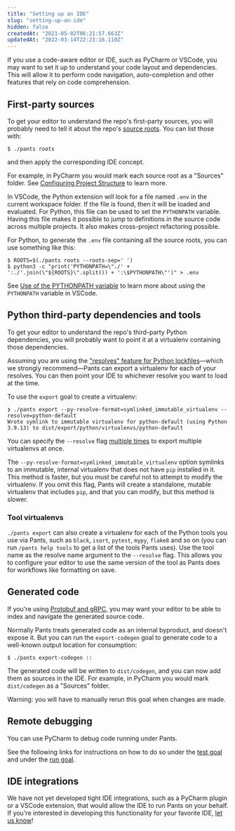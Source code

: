 ```yaml
---
title: "Setting up an IDE"
slug: "setting-up-an-ide"
hidden: false
createdAt: "2021-05-02T06:21:57.663Z"
updatedAt: "2022-03-14T22:23:16.110Z"
---
```

If you use a code-aware editor or IDE, such as PyCharm or VSCode, you may want to set it up to understand your code layout and dependencies. This will allow it to perform code navigation, auto-completion and other features that rely on code comprehension.

First-party sources
-------------------

To get your editor to understand the repo's first-party sources, you will probably need to tell it about the repo's [source roots](doc:source-roots). You can list those with:

```shell
$ ./pants roots
```

and then apply the corresponding IDE concept. 

For example, in PyCharm you would mark each source root as a "Sources" folder. See [Configuring Project Structure](https://www.jetbrains.com/help/pycharm/configuring-project-structure.html) to learn more.

In VSCode, the Python extension will look for a file named `.env` in the current workspace folder. If the file is found, then it will be loaded and evaluated. For Python, this file can be used to set the `PYTHONPATH` variable. Having this file makes it possible to jump to definitions in the source code across multiple projects. It also makes cross-project refactoring possible.

For Python, to generate the `.env` file containing all the source roots, you can use something like this:

```shell
$ ROOTS=$(./pants roots --roots-sep=' ')
$ python3 -c "print('PYTHONPATH=\"./' + ':./'.join(\"${ROOTS}\".split()) + ':\$PYTHONPATH\"')" > .env
```

See [Use of the PYTHONPATH variable](https://code.visualstudio.com/docs/python/environments#_use-of-the-pythonpath-variable) to learn more about using the `PYTHONPATH` variable in VSCode.

Python third-party dependencies and tools
-----------------------------------------

To get your editor to understand the repo's third-party Python dependencies, you will probably want to point it at a virtualenv containing those dependencies.

Assuming you are using the ["resolves" feature for Python lockfiles](doc:python-third-party-dependencies)—which we strongly recommend—Pants can export a virtualenv for each of your resolves. You can then point your IDE to whichever resolve you want to load at the time.

To use the `export` goal to create a virtualenv:

```
❯ ./pants export --py-resolve-format=symlinked_immutable_virtualenv --resolve=python-default
Wrote symlink to immutable virtualenv for python-default (using Python 3.9.13) to dist/export/python/virtualenvs/python-default
```

You can specify the `--resolve` flag [multiple times](doc:options#list-values) to export multiple virtualenvs at once.

The `--py-resolve-format=symlinked_immutable_virtualenv` option symlinks to an immutable, internal virtualenv that does not have `pip` installed in it. This method is faster, but you must be careful not to attempt to modify the virtualenv. If you omit this flag, Pants will create a standalone, mutable virtualenv that includes `pip`, and that you can modify, but this method is slower.

### Tool virtualenvs

`./pants export` can also create a virtualenv for each of the Python tools you use via Pants, such as `black`, `isort`, `pytest`, `mypy`, `flake8` and so on (you can run `/pants help tools` to get a list of the tools Pants uses). Use the tool name as the resolve name argument to the `--resolve` flag. This allows you to configure your editor to use the same version of the tool as Pants does for workflows like formatting on save.


Generated code
--------------

If you're using [Protobuf and gRPC](doc:protobuf), you may want your editor to be able to index and navigate the generated source code. 

Normally Pants treats generated code as an internal byproduct, and doesn't expose it. But you can run the `export-codegen` goal to generate code to a well-known output location for consumption:

```shell
$ ./pants export-codegen ::
```

The generated code will be written to `dist/codegen`, and you can now add them as sources in the IDE. For example, in PyCharm you would mark `dist/codegen` as a "Sources" folder. 

Warning: you will have to manually rerun this goal when changes are made.

Remote debugging
----------------

You can use PyCharm to debug code running under Pants. 

See the following links for instructions on how to do so under the [test goal](doc:python-test-goal) and under the [run goal](doc:python-run-goal).

IDE integrations
----------------

We have not yet developed tight IDE integrations, such as a PyCharm plugin or a VSCode extension, that would allow the IDE to run Pants on your behalf. If you're interested in developing this functionality for your favorite IDE, [let us know](doc:the-pants-community)!
